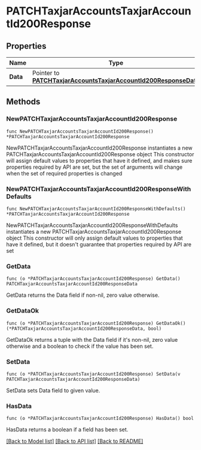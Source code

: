 # PATCHTaxjarAccountsTaxjarAccountId200Response

## Properties

Name | Type | Description | Notes
------------ | ------------- | ------------- | -------------
**Data** | Pointer to [**PATCHTaxjarAccountsTaxjarAccountId200ResponseData**](PATCHTaxjarAccountsTaxjarAccountId200ResponseData.md) |  | [optional] 

## Methods

### NewPATCHTaxjarAccountsTaxjarAccountId200Response

`func NewPATCHTaxjarAccountsTaxjarAccountId200Response() *PATCHTaxjarAccountsTaxjarAccountId200Response`

NewPATCHTaxjarAccountsTaxjarAccountId200Response instantiates a new PATCHTaxjarAccountsTaxjarAccountId200Response object
This constructor will assign default values to properties that have it defined,
and makes sure properties required by API are set, but the set of arguments
will change when the set of required properties is changed

### NewPATCHTaxjarAccountsTaxjarAccountId200ResponseWithDefaults

`func NewPATCHTaxjarAccountsTaxjarAccountId200ResponseWithDefaults() *PATCHTaxjarAccountsTaxjarAccountId200Response`

NewPATCHTaxjarAccountsTaxjarAccountId200ResponseWithDefaults instantiates a new PATCHTaxjarAccountsTaxjarAccountId200Response object
This constructor will only assign default values to properties that have it defined,
but it doesn't guarantee that properties required by API are set

### GetData

`func (o *PATCHTaxjarAccountsTaxjarAccountId200Response) GetData() PATCHTaxjarAccountsTaxjarAccountId200ResponseData`

GetData returns the Data field if non-nil, zero value otherwise.

### GetDataOk

`func (o *PATCHTaxjarAccountsTaxjarAccountId200Response) GetDataOk() (*PATCHTaxjarAccountsTaxjarAccountId200ResponseData, bool)`

GetDataOk returns a tuple with the Data field if it's non-nil, zero value otherwise
and a boolean to check if the value has been set.

### SetData

`func (o *PATCHTaxjarAccountsTaxjarAccountId200Response) SetData(v PATCHTaxjarAccountsTaxjarAccountId200ResponseData)`

SetData sets Data field to given value.

### HasData

`func (o *PATCHTaxjarAccountsTaxjarAccountId200Response) HasData() bool`

HasData returns a boolean if a field has been set.


[[Back to Model list]](../README.md#documentation-for-models) [[Back to API list]](../README.md#documentation-for-api-endpoints) [[Back to README]](../README.md)


